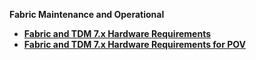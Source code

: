 <strong>Fabric Maintenance and Operational<strong>
        

<ul>
    <li><a href="/articles/98_maintenance_and_operational/Fabric_And_TDM_Hardware_Requirements/README.md">Fabric and TDM 7.x Hardware Requirements</a></li>
	<li><a href="/articles/98_maintenance_and_operational/Fabric_And_TDM_Hardware_Requirements_POV/README.md">Fabric and TDM 7.x Hardware Requirements for POV</a></li>
</ul>
